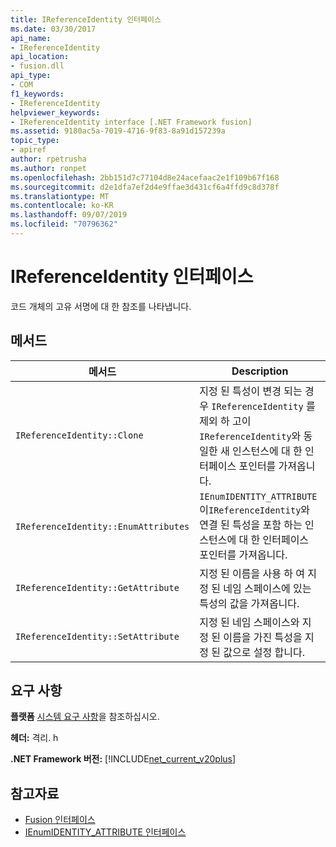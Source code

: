 ```yaml
---
title: IReferenceIdentity 인터페이스
ms.date: 03/30/2017
api_name:
- IReferenceIdentity
api_location:
- fusion.dll
api_type:
- COM
f1_keywords:
- IReferenceIdentity
helpviewer_keywords:
- IReferenceIdentity interface [.NET Framework fusion]
ms.assetid: 9180ac5a-7019-4716-9f83-8a91d157239a
topic_type:
- apiref
author: rpetrusha
ms.author: ronpet
ms.openlocfilehash: 2bb151d7c77104d8e24acefaac2e1f109b67f168
ms.sourcegitcommit: d2e1dfa7ef2d4e9ffae3d431cf6a4ffd9c8d378f
ms.translationtype: MT
ms.contentlocale: ko-KR
ms.lasthandoff: 09/07/2019
ms.locfileid: "70796362"
---
```

# <a name="ireferenceidentity-interface"></a>IReferenceIdentity 인터페이스
코드 개체의 고유 서명에 대 한 참조를 나타냅니다.  
  
## <a name="methods"></a>메서드  
  
|메서드|Description|  
|------------|-----------------|  
|`IReferenceIdentity::Clone`|지정 된 특성이 변경 되는 경우 `IReferenceIdentity` 를 제외 하 고이 `IReferenceIdentity`와 동일한 새 인스턴스에 대 한 인터페이스 포인터를 가져옵니다.|  
|`IReferenceIdentity::EnumAttributes`|`IEnumIDENTITY_ATTRIBUTE` 이`IReferenceIdentity`와 연결 된 특성을 포함 하는 인스턴스에 대 한 인터페이스 포인터를 가져옵니다.|  
|`IReferenceIdentity::GetAttribute`|지정 된 이름을 사용 하 여 지정 된 네임 스페이스에 있는 특성의 값을 가져옵니다.|  
|`IReferenceIdentity::SetAttribute`|지정 된 네임 스페이스와 지정 된 이름을 가진 특성을 지정 된 값으로 설정 합니다.|  
  
## <a name="requirements"></a>요구 사항  
 **플랫폼** [시스템 요구 사항](../../get-started/system-requirements.md)을 참조하십시오.  
  
 **헤더:** 격리. h  
  
 **.NET Framework 버전:** [!INCLUDE[net_current_v20plus](../../../../includes/net-current-v20plus-md.md)]  
  
## <a name="see-also"></a>참고자료

- [Fusion 인터페이스](fusion-interfaces.md)
- [IEnumIDENTITY_ATTRIBUTE 인터페이스](ienumidentity-attribute-interface.md)
